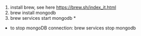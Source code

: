1) install brew, see here https://brew.sh/index_it.html
2) brew install mongodb
3) brew services start mongodb *


* to stop mongoDB connection: brew services stop mongodb
